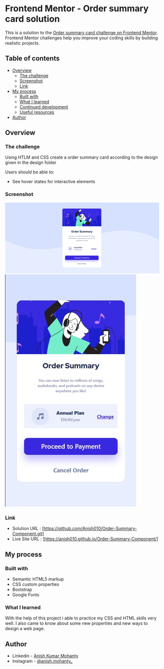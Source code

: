 # Frontend Mentor - Order summary card solution

This is a solution to the [Order summary card challenge on Frontend Mentor](https://www.frontendmentor.io/challenges/order-summary-component-QlPmajDUj). Frontend Mentor challenges help you improve your coding skills by building realistic projects.

## Table of contents

- [Overview](#overview)
  - [The challenge](#the-challenge)
  - [Screenshot](#screenshot)
  - [Link](#Link)
- [My process](#my-process)
  - [Built with](#built-with)
  - [What I learned](#what-i-learned)
  - [Continued development](#continued-development)
  - [Useful resources](#useful-resources)
- [Author](#author)


## Overview

### The challenge

Using HTLM and CSS create a order summary card according to the design given in the design folder

Users should be able to:

- See hover states for interactive elements

### Screenshot

![Dekstop Design preview for the Order summary card coding challenge](./ScreenShot/Desktop-Preview.jpg)
![Mobile Design preview for the Order summary card coding challenge](./ScreenShot/Mobile-Preview.jpg)

### Link
- Solution URL : [https://github.com/Anish010/Order-Summary-Component.git]
- Live Site URL : [https://anish010.github.io/Order-Summary-Component/]

## My process

### Built with

- Semantic HTML5 markup
- CSS custom properties
- Bootstrap
- Google Fonts

### What I learned

With the help of this project i able to practice my CSS and HTML skills very well. I also came to know about some new properties and new ways to design a web page.

## Author

- Linkedin - [Anish Kumar Mohanty](https://www.linkedin.com/in/anish-kumar-mohanty-68a019216/)
- Instagram - [@anish.mohanty\_](https://www.instagram.com/anish.mohanty_/)
